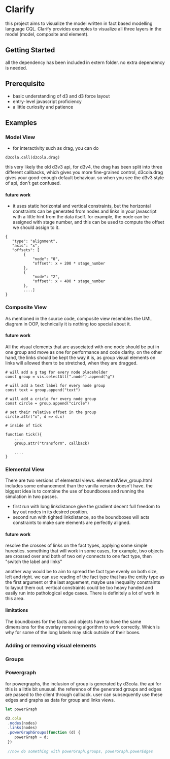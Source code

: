 # Clarify

this project aims to visualize the model written in fact based modelling language CQL. Clarify provides
examples to visualize all three layers in the model (model, composite and element).



## Getting Started
all the dependency has been included in extern folder. no extra dependency is needed.

## Prerequisite
* basic understanding of d3 and d3 force layout
* entry-level javascript proficiency
* a little curiosity and patience


## Examples

### Model View
* for interactivity such as drag, you can do
```
d3cola.call(d3cola.drag)
```
this very likely the old d3v3 api, for d3v4, the drag has been split into 
three different callbacks, which gives you more fine-grained control, d3cola.drag
gives your good-enough default behaviour. so when you see the d3v3 style of api, don't 
get confused.


#### future work
* it uses static horizontal and vertical constraints, but the horizontal constraints 
can be generated from nodes and links in your javascript with a little hint from the
data itself. for example, the node can be assigned with stage number, and this can be
used to compute the offset we should assign to it.
```
{
   "type": "alignment",
   "axis": "x",
   "offsets": [
        {
            "node": "0",
            "offset": x + 200 * stage_number
        },
        {
            "node": "2",
            "offset": x + 400 * stage_number
        },
        ....]
}
```

### Composite View
As mentioned in the source code, composite view resembles the UML diagram in OOP, technically
it is nothing too special about it.

#### future work
All the visual elements that are associated with one node should be put in one group and 
move as one for performance and code clarity. on the other hand, the links should be kept the way 
it is, as group visual elements on links will allowed them to be stretched, when they are
dragged.
````
# will add a g tag for every node placeholder
const group = vis.selectAll(".node").append("g")
 
# will add a text label for every node group
const text = group.append("text")
 
# will add a cricle for every node group
const circle = group.append("circle")
 
# set their relative offset in the group
circle.attr("x", d => d.x)
 
# inside of tick

function tick(){
    ....
    group.attr("transform", callback)
  
    ....
}
````


### Elemental View
There are two versions of elemental views. elementalView_group.html includes some enhancement than the
vanilla version doesn't have. the biggest idea is to combine the use of boundboxes and running the simulation 
in two passes.
* first run with long linkdistance give the gradient decent full freedom to lay out nodes in its desired position.
* second run with tighted linkdistance, so the boundboxes will acts constraints to make sure elements are perfectly
aligned.

#### future work
resolve the crosses of links on the fact types, applying some simple hurestics. something that will work in some cases, for example, two objects are
crossed over and both of two only connects to one fact type, then "switch the label and links" 

another way would be to aim to spread the fact type evenly on both size, left and right. we can use reading of the fact type
that has the entity type as the first argument or the last arguement, maybe use inequality constraints to layout them out.
vertical constraints could be too heavy handed and easily run into pathological edge cases. There is definitely a lot of work in this area.

#### limitations
The boundboxes for the facts and objects have to have the same dimensions for the overlay removing algorithm to work
correctly. Which is why for some of the long labels may stick outside of their boxes.


### Adding or removing visual elements

### Groups


### Powergraph

for powergraphs, the inclusion of group is generated by d3cola. the api for this is a little bit
unusual. the reference of the generated groups and edges are passed to the client through callback.
user can subsequently use these edges and graphs as data for group and links views.

```javascript 
let powerGraph

d3.cola
 .nodes(nodes)
 .links(nodes)
 .powerGraphGroups(function (d) {
    powerGraph = d;
 })
            
 //now do something with powerGraph.groups, powerGraph.powerEdges

```




